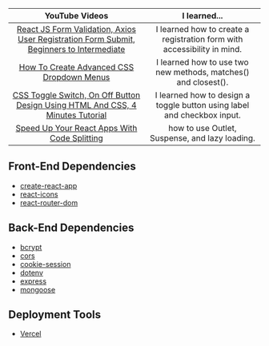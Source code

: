 YouTube Videos | I learned...
:------------: | :----------------------:
[React JS Form Validation, Axios User Registration Form Submit, Beginners to Intermediate](https://www.youtube.com/watch?v=brcHK3P6ChQ&ab_channel=DaveGray) | I learned how to create a registration form with accessibility in mind.
[How To Create Advanced CSS Dropdown Menus](https://www.youtube.com/watch?v=S-VeYcOCFZw&ab_channel=WebDevSimplified) | I learned how to use two new methods, matches() and closest().
[CSS Toggle Switch, On Off Button Design Using HTML And CSS, 4 Minutes Tutorial](https://www.youtube.com/watch?v=uCjDIMADK0w&ab_channel=EasyTutorials) | I learned how to design a toggle button using label and checkbox input.
[Speed Up Your React Apps With Code Splitting](https://www.youtube.com/watch?v=JU6sl_yyZqs&ab_channel=WebDevSimplified) | how to use Outlet, Suspense, and lazy loading.

## Front-End Dependencies
* [create-react-app](https://www.npmjs.com/package/create-react-app)
* [react-icons](https://www.npmjs.com/package/react-icons)
* [react-router-dom](https://www.npmjs.com/package/react-router-dom)

## Back-End Dependencies
* [bcrypt](https://www.npmjs.com/package/bcrypt)
* [cors](https://www.npmjs.com/package/cors)
* [cookie-session](https://www.npmjs.com/package/cookie-session)
* [dotenv](https://www.npmjs.com/package/dotenv)
* [express](https://www.npmjs.com/package/express)
* [mongoose](https://www.npmjs.com/package/mongoose)

## Deployment Tools
* [Vercel](https://vercel.com/)